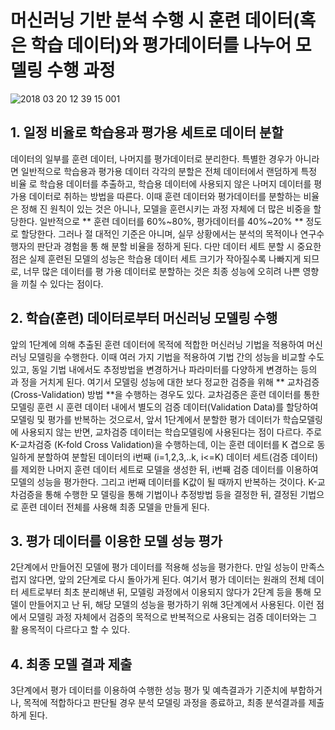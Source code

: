 # 머신러닝 기반 분석 수행 시 훈련 데이터(혹은 학습 데이터)와 평가데이터를 나누어 모델링 수행 과정

![2018 03 20 12 39 15 001](https://user-images.githubusercontent.com/37295363/37634877-bc3e09a0-2c3b-11e8-9a44-cb02074ebb47.png)

## 1. 일정 비율로 학습용과 평가용 세트로 데이터 분할
데이터의 일부를 훈련 데이터, 나머지를 평가데이터로 분리한다. 특별한 경우가 아니라면 
일반적으로 학습용과 평가용 데이터 각각의 분할은 전체 데이터에서 랜덤하게 특정 비율
로 학습용 데이터를 추출하고, 학습용 데이터에 사용되지 않은 나머지 데이터를 평가용
데이터로 취하는 방법을 따른다. 이때 훈련 데이터와 평가데이터를 분할하는 비율은 정해
진 원칙이 있는 것은 아니나, 모델을 훈련시키는 과정 자체에 더 많은 비중을 할당한다.
일반적으로 ** 훈련 데이터를 60%~80%, 평가데이터를 40%~20% ** 정도로 할당한다. 그러나 절
대적인 기준은 아니며, 실무 상황에서는 분석의 목적이나 연구수행자의 판단과 경험을 통
해 분할 비율을 정하게 된다. 다만 데이터 세트 분할 시 중요한 점은 실제 훈련된 모델의
성능은 학습용 데이터 세트 크기가 작아질수록 나빠지게 되므로, 너무 많은 데이터를 평
가용 데이터로 분할하는 것은 최종 성능에 오히려 나쁜 영향을 끼칠 수 있다는 점이다.

## 2. 학습(훈련) 데이터로부터 머신러닝 모델링 수행
앞의 1단계에 의해 추출된 훈련 데이터에 목적에 적합한 머신러닝 기법을 적용하여 머신
러닝 모델링을 수행한다. 이때 여러 가지 기법을 적용하여 기법 간의 성능을 비교할 수도
있고, 동일 기법 내에서도 추정방법을 변경하거나 파라미터를 다양하게 변경하는 등의 과
정을 거치게 된다. 여기서 모델링 성능에 대한 보다 정교한 검증을 위해 ** 교차검증
(Cross-Validation) 방법 **을 수행하는 경우도 있다. 교차검증은 훈련 데이터를 통한 모델링
훈련 시 훈련 데이터 내에서 별도의 검증 데이터(Validation Data)를 할당하여 모델링 및
평가를 반복하는 것으로서, 앞서 1단계에서 분할한 평가 데이터가 학습모델링에 사용되지
않는 반면, 교차검증 데이터는 학습모델링에 사용된다는 점이 다르다. 주로 K-교차검증
(K-fold Cross Validation)을 수행하는데, 이는 훈련 데이터를 K 겹으로 동일하게 분할하여
분할된 데이터의 i번째 (i=1,2,3,..k, i<=K) 데이터 세트(검증 데이터)를 제외한 나머지 훈련
데이터 세트로 모델을 생성한 뒤, i번째 검증 데이터를 이용하여 모델의 성능을 평가한다.
그리고 i번째 데이터를 K값이 될 때까지 반복하는 것이다. K-교차검증을 통해 수행한 모
델링을 통해 기법이나 추정방법 등을 결정한 뒤, 결정된 기법으로 훈련 데이터 전체를 사용해 최종 모델을 만들게 된다. 

## 3. 평가 데이터를 이용한 모델 성능 평가
2단계에서 만들어진 모델에 평가 데이터를 적용해 성능을 평가한다. 만일 성능이 만족스
럽지 않다면, 앞의 2단계로 다시 돌아가게 된다. 여기서 평가 데이터는 원래의 전체 데이
터 세트로부터 최초 분리해낸 뒤, 모델링 과정에서 이용되지 않다가 2단계 등을 통해 모
델이 만들어지고 난 뒤, 해당 모델의 성능을 평가하기 위해 3단계에서 사용된다. 이런 점
에서 모델링 과정 자체에서 검증의 목적으로 반복적으로 사용되는 검증 데이터와는 그 활
용목적이 다르다고 할 수 있다.

## 4. 최종 모델 결과 제출
3단계에서 평가 데이터를 이용하여 수행한 성능 평가 및 예측결과가 기준치에 부합하거
나, 목적에 적합하다고 판단될 경우 분석 모델링 과정을 종료하고, 최종 분석결과를 제출
하게 된다.
